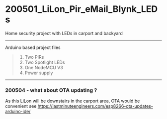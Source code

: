 # 200501_LiLon_Pir_eMail_Blynk_LEDs
Home security project with LEDs in carport and backyard
***
Arduino based project files
> 1. Two PIRs
> 2. Two Spotlight LEDs
> 3. One NodeMCU V3
> 4. Power supply
***
### 200504 - what about OTA updating ?
As this LiLon will be downstairs in the carport area, OTA would be convenient
see https://lastminuteengineers.com/esp8266-ota-updates-arduino-ide/
